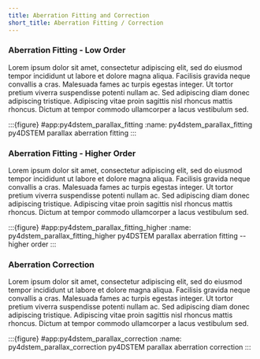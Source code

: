 ```yaml
---
title: Aberration Fitting and Correction
short_title: Aberration Fitting / Correction
---
```


### Aberration Fitting - Low Order

Lorem ipsum dolor sit amet, consectetur adipiscing elit, sed do eiusmod tempor incididunt ut labore et dolore magna aliqua. Facilisis gravida neque convallis a cras. Malesuada fames ac turpis egestas integer. Ut tortor pretium viverra suspendisse potenti nullam ac. Sed adipiscing diam donec adipiscing tristique. Adipiscing vitae proin sagittis nisl rhoncus mattis rhoncus. Dictum at tempor commodo ullamcorper a lacus vestibulum sed. 

:::{figure} #app:py4dstem_parallax_fitting
:name: py4dstem_parallax_fitting
py4DSTEM parallax aberration fitting
:::

### Aberration Fitting - Higher Order

Lorem ipsum dolor sit amet, consectetur adipiscing elit, sed do eiusmod tempor incididunt ut labore et dolore magna aliqua. Facilisis gravida neque convallis a cras. Malesuada fames ac turpis egestas integer. Ut tortor pretium viverra suspendisse potenti nullam ac. Sed adipiscing diam donec adipiscing tristique. Adipiscing vitae proin sagittis nisl rhoncus mattis rhoncus. Dictum at tempor commodo ullamcorper a lacus vestibulum sed. 

:::{figure} #app:py4dstem_parallax_fitting_higher
:name: py4dstem_parallax_fitting_higher
py4DSTEM parallax aberration fitting -- higher order
:::

### Aberration Correction

Lorem ipsum dolor sit amet, consectetur adipiscing elit, sed do eiusmod tempor incididunt ut labore et dolore magna aliqua. Facilisis gravida neque convallis a cras. Malesuada fames ac turpis egestas integer. Ut tortor pretium viverra suspendisse potenti nullam ac. Sed adipiscing diam donec adipiscing tristique. Adipiscing vitae proin sagittis nisl rhoncus mattis rhoncus. Dictum at tempor commodo ullamcorper a lacus vestibulum sed. 

:::{figure} #app:py4dstem_parallax_correction
:name: py4dstem_parallax_correction
py4DSTEM parallax aberration correction
:::

